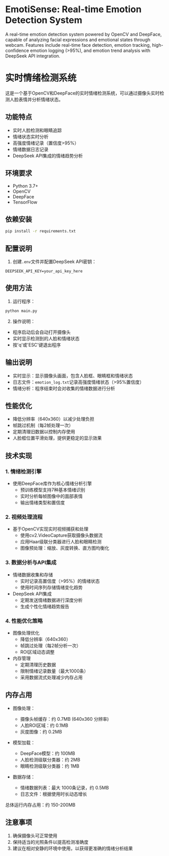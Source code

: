 # EmotiSense: Real-time Emotion Detection System

A real-time emotion detection system powered by OpenCV and DeepFace, capable of analyzing facial expressions and emotional states through webcam. Features include real-time face detection, emotion tracking, high-confidence emotion logging (>95%), and emotion trend analysis with DeepSeek API integration.

# 实时情绪检测系统

这是一个基于OpenCV和DeepFace的实时情绪检测系统，可以通过摄像头实时检测人脸表情并分析情绪状态。

## 功能特点

- 实时人脸检测和眼睛追踪
- 情绪状态实时分析
- 高强度情绪记录（置信度>95%）
- 情绪数据日志记录
- DeepSeek API集成的情绪趋势分析

## 环境要求

- Python 3.7+
- OpenCV
- DeepFace
- TensorFlow

## 依赖安装

```bash
pip install -r requirements.txt
```

## 配置说明

1. 创建`.env`文件并配置DeepSeek API密钥：
```
DEEPSEEK_API_KEY=your_api_key_here
```

## 使用方法

1. 运行程序：
```bash
python main.py
```

2. 操作说明：
- 程序启动后会自动打开摄像头
- 实时显示检测到的人脸和情绪状态
- 按'q'或'ESC'键退出程序

## 输出说明

- 实时显示：显示摄像头画面，包含人脸框、眼睛框和情绪状态
- 日志文件：`emotion_log.txt`记录高强度情绪状态（>95%置信度）
- 情绪分析：程序结束时会对收集的情绪数据进行分析

## 性能优化

- 降低分辨率（640x360）以减少处理负担
- 帧跳过机制（每2帧处理一次）
- 定期清理旧数据以控制内存使用
- 人脸框位置平滑处理，提供更稳定的显示效果

## 技术实现

### 1. 情绪检测引擎
- 使用DeepFace库作为核心情绪分析引擎
  - 预训练模型支持7种基本情绪识别
  - 实时分析每帧图像中的面部表情
  - 输出情绪类型和置信度

### 2. 视频处理流程
- 基于OpenCV实现实时视频捕获和处理
  - 使用cv2.VideoCapture获取摄像头数据流
  - 应用Haar级联分类器进行人脸和眼睛检测
  - 图像预处理：缩放、灰度转换、直方图均衡化

### 3. 数据分析与API集成
- 情绪数据收集和存储
  - 实时记录高置信度（>95%）的情绪状态
  - 使用时间序列存储情绪变化趋势
- DeepSeek API集成
  - 定期发送情绪数据进行深度分析
  - 生成个性化情绪趋势报告

### 4. 性能优化策略
- 图像处理优化
  - 降低分辨率（640x360）
  - 帧跳过处理（每2帧分析一次）
  - ROI区域动态调整
- 内存管理
  - 定期清理历史数据
  - 限制情绪记录数量（最大1000条）
  - 采用数据流式处理减少内存占用

## 内存占用

- 图像处理：
  - 摄像头帧缓存：约 0.7MB (640x360 分辨率)
  - 人脸ROI区域：约 0.1MB
  - 灰度图像：约 0.2MB

- 模型加载：
  - DeepFace模型：约 100MB
  - 人脸检测级联分类器：约 2MB
  - 眼睛检测级联分类器：约 1MB

- 数据存储：
  - 情绪数据列表：最大 1000条记录，约 0.5MB
  - 日志文件：根据使用时长动态增长

总体运行内存占用：约 150-200MB

## 注意事项

1. 确保摄像头可正常使用
2. 保持适当的光照条件以提高检测准确度
3. 建议在相对安静的环境中使用，以获得更准确的情绪分析结果
